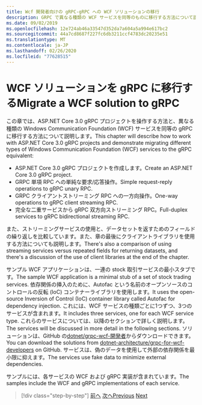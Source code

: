 ```yaml
---
title: Wcf 開発者向けの gRPC-gRPC への WCF ソリューションの移行
description: GRPC で異なる種類の WCF サービスを同等のものに移行する方法について説明します。
ms.date: 09/02/2019
ms.openlocfilehash: 12e724ab46a33547d352da7a604a5a994e617bc2
ms.sourcegitcommit: 44a7cd8687f227fc6db3211ccf4783dc20235e51
ms.translationtype: MT
ms.contentlocale: ja-JP
ms.lasthandoff: 02/26/2020
ms.locfileid: "77628515"
---
```

# <a name="migrate-a-wcf-solution-to-grpc"></a><span data-ttu-id="3a654-103">WCF ソリューションを gRPC に移行する</span><span class="sxs-lookup"><span data-stu-id="3a654-103">Migrate a WCF solution to gRPC</span></span>

<span data-ttu-id="3a654-104">この章では、ASP.NET Core 3.0 gRPC プロジェクトを操作する方法と、異なる種類の Windows Communication Foundation (WCF) サービスを同等の gRPC に移行する方法について説明します。</span><span class="sxs-lookup"><span data-stu-id="3a654-104">This chapter will describe how to work with ASP.NET Core 3.0 gRPC projects and demonstrate migrating different types of Windows Communication Foundation (WCF) services to the gRPC equivalent:</span></span>

- <span data-ttu-id="3a654-105">ASP.NET Core 3.0 gRPC プロジェクトを作成します。</span><span class="sxs-lookup"><span data-stu-id="3a654-105">Create an ASP.NET Core 3.0 gRPC project.</span></span>
- <span data-ttu-id="3a654-106">GRPC 単項 RPC への単純な要求/応答操作。</span><span class="sxs-lookup"><span data-stu-id="3a654-106">Simple request-reply operations to gRPC unary RPC.</span></span>
- <span data-ttu-id="3a654-107">GRPC クライアントストリーミング RPC への一方向操作。</span><span class="sxs-lookup"><span data-stu-id="3a654-107">One-way operations to gRPC client streaming RPC.</span></span>
- <span data-ttu-id="3a654-108">完全な二重サービスから gRPC 双方向ストリーミング RPC。</span><span class="sxs-lookup"><span data-stu-id="3a654-108">Full-duplex services to gRPC bidirectional streaming RPC.</span></span>

<span data-ttu-id="3a654-109">また、ストリーミングサービスの使用と、データセットを返すためのフィールドの繰り返しを比較しています。また、章の最後にクライアントライブラリを使用する方法についても説明します。</span><span class="sxs-lookup"><span data-stu-id="3a654-109">There's also a comparison of using streaming services versus repeated fields for returning datasets, and there's a discussion of the use of client libraries at the end of the chapter.</span></span>

<span data-ttu-id="3a654-110">サンプル WCF アプリケーションは、一連の stock 取引サービスの最小スタブです。</span><span class="sxs-lookup"><span data-stu-id="3a654-110">The sample WCF application is a minimal stub of a set of stock trading services.</span></span> <span data-ttu-id="3a654-111">依存関係の挿入のために、Autofac という名前のオープンソースのコントロールの反転 (IoC) コンテナーライブラリを使用します。</span><span class="sxs-lookup"><span data-stu-id="3a654-111">It uses the open-source Inversion of Control (IoC) container library called Autofac for dependency injection.</span></span> <span data-ttu-id="3a654-112">これには、WCF サービスの種類ごとに1つずつ、3つのサービスが含まれます。</span><span class="sxs-lookup"><span data-stu-id="3a654-112">It includes three services, one for each WCF service type.</span></span> <span data-ttu-id="3a654-113">これらのサービスについては、以降のセクションで詳しく説明します。</span><span class="sxs-lookup"><span data-stu-id="3a654-113">The services will be discussed in more detail in the following sections.</span></span> <span data-ttu-id="3a654-114">ソリューションは、GitHub の[dotnet/grpc-wcf-開発者](https://github.com/dotnet-architecture/grpc-for-wcf-developers)からダウンロードできます。</span><span class="sxs-lookup"><span data-stu-id="3a654-114">You can download the solutions from [dotnet-architecture/grpc-for-wcf-developers](https://github.com/dotnet-architecture/grpc-for-wcf-developers) on GitHub.</span></span> <span data-ttu-id="3a654-115">サービスは、偽のデータを使用して外部の依存関係を最小限に抑えます。</span><span class="sxs-lookup"><span data-stu-id="3a654-115">The services use fake data to minimize external dependencies.</span></span>

<span data-ttu-id="3a654-116">サンプルには、各サービスの WCF および gRPC 実装が含まれています。</span><span class="sxs-lookup"><span data-stu-id="3a654-116">The samples include the WCF and gRPC implementations of each service.</span></span>

>[!div class="step-by-step"]
><span data-ttu-id="3a654-117">[前へ](ws-protocols.md)
>[次へ](create-project.md)</span><span class="sxs-lookup"><span data-stu-id="3a654-117">[Previous](ws-protocols.md)
[Next](create-project.md)</span></span>
